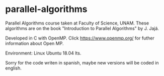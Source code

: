 # parallel-algorithms

Parallel Algorithms course taken at Faculty of Science, UNAM. 
These algorithms are on the book "Introduction to Parallel Algorithms" by J. Jajá. 


Developed in C with OpenMP. 
Click https://www.openmp.org/ for futher information about Open MP.

Environment: Linux Ubuntu 18.04 lts. 


Sorry for the code writen in spanish, maybe new versions will be coded in english. 


